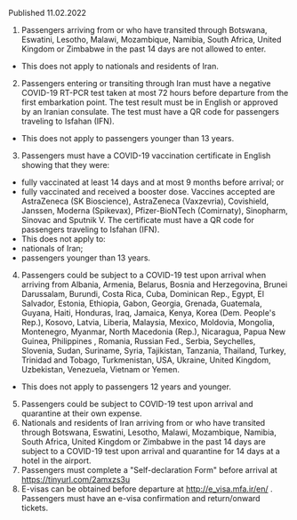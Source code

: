 Published 11.02.2022
1. Passengers arriving from or who have transited through Botswana, Eswatini, Lesotho, Malawi, Mozambique, Namibia, South Africa, United Kingdom or Zimbabwe in the past 14 days are not allowed to enter.
- This does not apply to nationals and residents of Iran.
2. Passengers entering or transiting through Iran must have a negative COVID-19 RT-PCR test taken at most 72 hours before departure from the first embarkation point. The test result must be in English or approved by an Iranian consulate. The test must have a QR code for passengers traveling to Isfahan (IFN).
- This does not apply to passengers younger than 13 years.
3. Passengers must have a COVID-19 vaccination certificate in English showing that they were:
- fully vaccinated at least 14 days and at most 9 months before arrival; or
- fully vaccinated and received a booster dose.
Vaccines accepted are AstraZeneca (SK Bioscience), AstraZeneca (Vaxzevria), Covishield, Janssen, Moderna (Spikevax), Pfizer-BioNTech (Comirnaty), Sinopharm, Sinovac and Sputnik V. The certificate must have a QR code for passengers traveling to Isfahan (IFN).
- This does not apply to:
- nationals of Iran;
- passengers younger than 13 years.
4. Passengers could be subject to a COVID-19 test upon arrival when arriving from Albania, Armenia, Belarus, Bosnia and Herzegovina, Brunei Darussalam, Burundi, Costa Rica, Cuba, Dominican Rep., Egypt, El Salvador, Estonia, Ethiopia, Gabon, Georgia, Grenada, Guatemala, Guyana, Haiti, Honduras, Iraq, Jamaica, Kenya, Korea (Dem. People's Rep.), Kosovo, Latvia, Liberia, Malaysia, Mexico, Moldovia, Mongolia, Montenegro, Myanmar, North Macedonia (Rep.), Nicaragua, Papua New Guinea, Philippines , Romania, Russian Fed., Serbia, Seychelles, Slovenia, Sudan, Suriname, Syria, Tajikistan, Tanzania, Thailand, Turkey, Trinidad and Tobago, Turkmenistan, USA, Ukraine, United Kingdom, Uzbekistan, Venezuela, Vietnam or Yemen.
- This does not apply to passengers 12 years and younger.
5. Passengers could be subject to COVID-19 test upon arrival and quarantine at their own expense.
6. Nationals and residents of Iran arriving from or who have transited through Botswana, Eswatini, Lesotho, Malawi, Mozambique, Namibia, South Africa, United Kingdom or Zimbabwe in the past 14 days are subject to a COVID-19 test upon arrival and quarantine for 14 days at a hotel in the airport.
7. Passengers must complete a "Self-declaration Form" before arrival at <a href="https://tinyurl.com/2amxzs3u">https://tinyurl.com/2amxzs3u</a>
8. E-visas can be obtained before departure at <a href="http://e_visa.mfa.ir/en/">http://e_visa.mfa.ir/en/</a> . Passengers must have an e-visa confirmation and return/onward tickets.